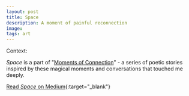 ```yaml
---
layout: post
title: Space
description: A moment of painful reconnection
image:
tags: art
---
```


Context: 

*Space* is a part of "[Moments of Connection](/moments-of-connection)" - a series of poetic stories inspired by these magical moments and conversations that touched me deeply.

[Read *Space* on Medium](https://medium.com/@michal.korzonek/space-72a680c14733){:target="_blank"}